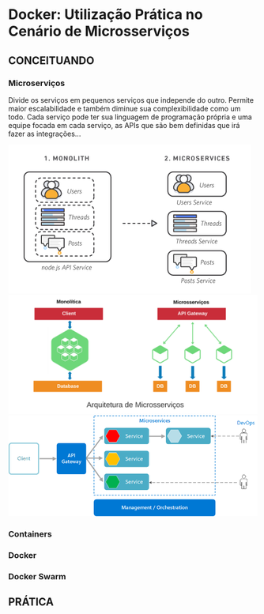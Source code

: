 # Docker: Utilização Prática no Cenário de Microsserviços

## ****CONCEITUANDO****

### **Microserviços**
Divide os serviços em pequenos serviços que independe do outro. Permite maior escalabilidade e também diminue sua complexibilidade como um todo. Cada serviço pode ter sua linguagem de programação própria e uma equipe focada em cada serviço, as APIs que são bem definidas que irá fazer as integrações...

![alt text](./img/microservice1.png)
![alt text](./img/microservice2.png)
![alt text](./img/microservice3.png)



### **Containers**


### **Docker**


### **Docker Swarm**


## **PRÁTICA**
